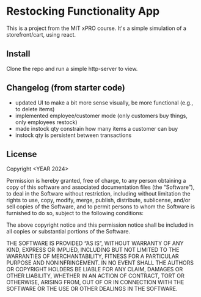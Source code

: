 # Restocking Functionality App

This is a project from the MIT xPRO course. It's a simple simulation of a storefront/cart, using react.

## Install

Clone the repo and run a simple http-server to view.

## Changelog (from starter code)

- updated UI to make a bit more sense visually, be more functional (e.g., to delete items)
- implemented employee/customer mode (only customers buy things, only employees restock)
- made instock qty constrain how many items a customer can buy
- instock qty is persistent between transactions

## License

Copyright <YEAR 2024> <COPYRIGHT jdellamalva>

Permission is hereby granted, free of charge, to any person obtaining a copy of this software and associated documentation files (the “Software”), to deal in the Software without restriction, including without limitation the rights to use, copy, modify, merge, publish, distribute, sublicense, and/or sell copies of the Software, and to permit persons to whom the Software is furnished to do so, subject to the following conditions:

The above copyright notice and this permission notice shall be included in all copies or substantial portions of the Software.

THE SOFTWARE IS PROVIDED “AS IS”, WITHOUT WARRANTY OF ANY KIND, EXPRESS OR IMPLIED, INCLUDING BUT NOT LIMITED TO THE WARRANTIES OF MERCHANTABILITY, FITNESS FOR A PARTICULAR PURPOSE AND NONINFRINGEMENT. IN NO EVENT SHALL THE AUTHORS OR COPYRIGHT HOLDERS BE LIABLE FOR ANY CLAIM, DAMAGES OR OTHER LIABILITY, WHETHER IN AN ACTION OF CONTRACT, TORT OR OTHERWISE, ARISING FROM, OUT OF OR IN CONNECTION WITH THE SOFTWARE OR THE USE OR OTHER DEALINGS IN THE SOFTWARE.